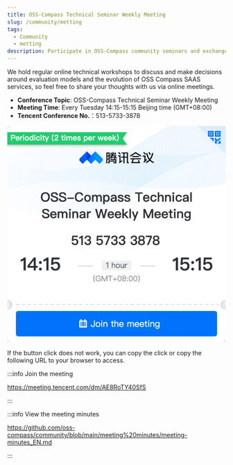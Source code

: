 ```yaml
---
title: OSS-Compass Technical Seminar Weekly Meeting
slug: /community/metting
tags:
  - Community
  - metting
description: Participate in OSS-Compass community seminars and exchanges
---
```


We hold regular online technical workshops to discuss and make decisions around evaluation models and the evolution of OSS Compass SAAS services, so feel free to share your thoughts with us via online meetings.

- **Conference Topic**: OSS-Compass Technical Seminar Weekly Meeting
- **Meeting Time**: Every Tuesday 14:15-15:15 Beijing time (GMT+08:00)
- **Tencent Conference No.**：513-5733-3878

[![Join the meeting](media/metting-en.png)](https://meeting.tencent.com/dm/AE8RoTY40SfS)

If the button click does not work, you can copy the click or copy the following URL to your browser to access.

:::info Join the meeting

<https://meeting.tencent.com/dm/AE8RoTY40SfS>

:::

:::info View the meeting minutes

<https://github.com/oss-compass/community/blob/main/meeting%20minutes/meeting-minutes_EN.md>

:::
